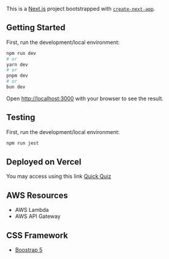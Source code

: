 This is a [Next.js](https://nextjs.org/) project bootstrapped with [`create-next-app`](https://github.com/vercel/next.js/tree/canary/packages/create-next-app).

## Getting Started

First, run the development/local environment:

```bash
npm run dev
# or
yarn dev
# or
pnpm dev
# or
bun dev
```

Open [http://localhost:3000](http://localhost:3000) with your browser to see the result.

## Testing

First, run the development/local environment:

```bash
npm run jest
```

## Deployed on Vercel

You may access using this link [Quick Quiz](https://quick-quiz-app.vercel.app/)

## AWS Resources

- AWS Lambda
- AWS API Gateway

## CSS Framework

- [Boostrap 5](https://getbootstrap.com/docs/5.2/getting-started/introduction/)
